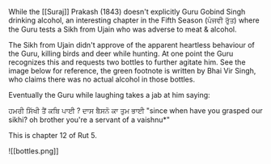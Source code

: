 While the [[Suraj]] Prakash (1843) doesn't explicitly Guru Gobind Singh drinking alcohol, an interesting chapter in the Fifth Season (ਪੰਜਵੀ ਰੁੱਤ) where the Guru tests a Sikh from Ujain who was adverse to meat & alcohol. 

The Sikh from Ujain didn't approve of the apparent heartless behaviour of the Guru, killing birds and deer while hunting. At one point the Guru recognizes this and requests two bottles to further agitate him. See the image below for reference, the green footnote is written by Bhai Vir Singh, who claims there was no actual alcohol in those bottles. 

Eventually the Guru while laughing takes a jab at him saying: 

ਹਮਰੀ ਸਿੱਖੀ ਤੈਂ ਕਬਿ ਪਾਈ ? 
ਦਾਸ ਬੈਸਨੋ ਕਾ ਤੁਮ ਭਾਈ 
"since when have you grasped our sikhi? 
oh brother you're a servant of a vaishnu*" 

This is chapter 12 of Rut 5.

![[bottles.png]]
